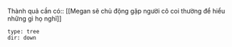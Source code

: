 Thành quả cần có:: [[Megan sẽ chủ động gặp người cô coi thường để hiểu những gì họ nghĩ]]

```breadcrumbs 
type: tree
dir: down
```

